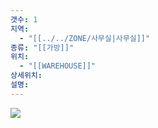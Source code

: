 ```yaml
---
갯수: 1
지역:
  - "[[../../ZONE/사무실|사무실]]"
종류: "[[가방]]"
위치:
  - "[[WAREHOUSE]]"
상세위치: 
설명:
---
```

![](http://192.168.50.22/devices/250308_IMG_0025.jpg)